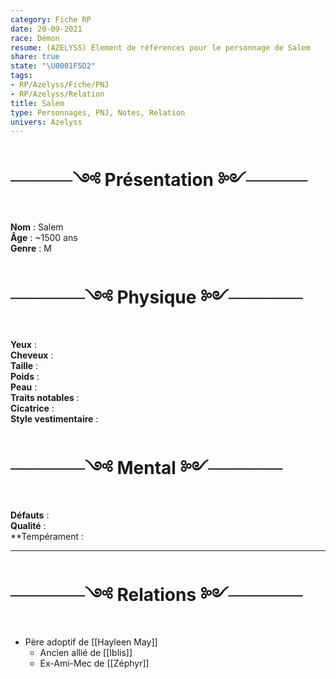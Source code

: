 ```yaml
---
category: Fiche RP
date: 20-09-2021
race: Démon
resume: (AZELYSS) Élement de références pour le personnage de Salem
share: true
state: "\U0001F5D2️"
tags:
- RP/Azelyss/Fiche/PNJ
- RP/Azelyss/Relation
title: Salem
type: Personnages, PNJ, Notes, Relation
univers: Azelyss
---
```


# ─────༺ Présentation ༻─────  
**Nom** : Salem  
**Âge** : ~1500 ans  
**Genre** : M  
  
# ──────༺ Physique ༻──────  
**Yeux** :   
**Cheveux** :   
**Taille** :   
**Poids** :   
**Peau** :   
**Traits notables** :   
**Cicatrice** :   
**Style vestimentaire** :   
  
  
# ──────༺ Mental ༻──────  
**Défauts** :  
**Qualité** :   
**Tempérament :  
  
  
---  
# ──────༺ Relations ༻──────  
- Père adoptif de [[Hayleen May]]  
  - Ancien allié de [[Iblis]]  
  - Ex-Ami-Mec de [[Zéphyr]]